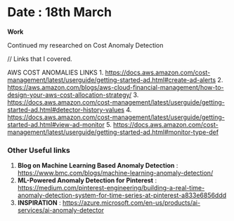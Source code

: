 # Date : 18th March 

**Work**

Continued my researched on Cost Anomaly Detection 

// Links that I covered.

AWS COST ANOMALIES LINKS
    1. https://docs.aws.amazon.com/cost-management/latest/userguide/getting-started-ad.html#create-ad-alerts
    2. https://aws.amazon.com/blogs/aws-cloud-financial-management/how-to-design-your-aws-cost-allocation-strategy/
    3. https://docs.aws.amazon.com/cost-management/latest/userguide/getting-started-ad.html#detector-history-values
    4. https://docs.aws.amazon.com/cost-management/latest/userguide/getting-started-ad.html#view-ad-monitor
    5. https://docs.aws.amazon.com/cost-management/latest/userguide/getting-started-ad.html#monitor-type-def


### Other Useful links 

1. **Blog on Machine Learning Based Anomaly Detection** : https://www.bmc.com/blogs/machine-learning-anomaly-detection/
2. **ML-Powered Anomaly Detection for Pinterest** : https://medium.com/pinterest-engineering/building-a-real-time-anomaly-detection-system-for-time-series-at-pinterest-a833e6856ddd
3. **INSPIRATION** :  https://azure.microsoft.com/en-us/products/ai-services/ai-anomaly-detector